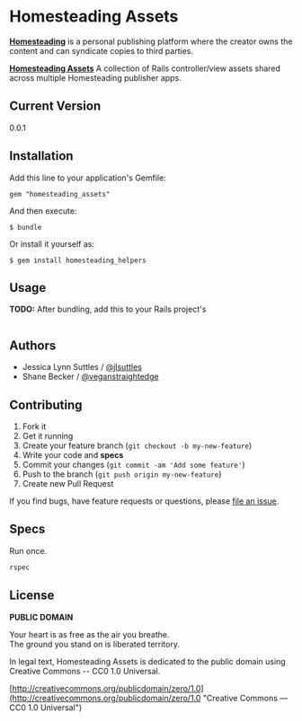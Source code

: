 # Homesteading Assets

**[Homesteading](https://github.com/homesteading)**
is a personal publishing platform where the creator owns the content
and can syndicate copies to third parties.

**[Homesteading Assets](https://github.com/homesteading/homesteading_assets)**
A collection of Rails controller/view assets shared across multiple Homesteading publisher apps.


## Current Version

0.0.1


## Installation

Add this line to your application's Gemfile:

    gem "homesteading_assets"

And then execute:

    $ bundle

Or install it yourself as:

    $ gem install homesteading_helpers


## Usage

**TODO:**
After bundling, add this to your Rails project's

```ruby
```


## Authors

* Jessica Lynn Suttles / [@jlsuttles](https://github.com/jlsuttles)
* Shane Becker / [@veganstraightedge](https://github.com/veganstraightedge)


## Contributing

1. Fork it
1. Get it running
1. Create your feature branch (`git checkout -b my-new-feature`)
1. Write your code and **specs**
1. Commit your changes (`git commit -am 'Add some feature'`)
1. Push to the branch (`git push origin my-new-feature`)
1. Create new Pull Request

If you find bugs, have feature requests or questions, please
[file an issue](https://github.com/homesteading/homesteading_asset/issues).


## Specs

Run once.

```bash
rspec
```


## License

**PUBLIC DOMAIN**

Your heart is as free as the air you breathe. <br>
The ground you stand on is liberated territory.

In legal text, Homesteading Assets is dedicated to the public domain
using Creative Commons -- CC0 1.0 Universal.

[http://creativecommons.org/publicdomain/zero/1.0](http://creativecommons.org/publicdomain/zero/1.0 "Creative Commons &mdash; CC0 1.0 Universal")
